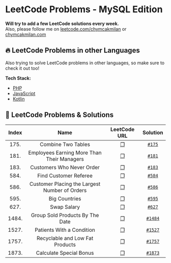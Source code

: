 # LeetCode Problems - MySQL Edition
**Will try to add a few LeetCode solutions every week.**   
Also, please follow me on [leetcode.com/chymcakmilan](https://leetcode.com/chymcakmilan/) or [chymcakmilan.com](https://chymcakmilan.com)

## 🔥 LeetCode Problems in other Languages
Also trying to solve LeetCode problems in other languages, so make sure to check it out too!  

**Tech Stack:**  
+ [PHP](https://github.com/milanchymcak/LeetCode-PHP)
+ [JavaScript](https://github.com/milanchymcak/LeetCode-JavaScript)
+ [Kotlin](https://github.com/milanchymcak/LeetCode-Kotlin)  

## 📝 LeetCode Problems & Solutions

| Index | Name | LeetCode URL | Solution |
| :---: |:----:|:------------:|:--------:|
| 175. | Combine Two Tables | [❐](https://leetcode.com/problems/combine-two-tables/) | [`#175`](../main/solutions/175.md) |
| 181. | Employees Earning More Than Their Managers | [❐](https://leetcode.com/problems/employees-earning-more-than-their-managers/) | [`#181`](../main/solutions/181.md) |
| 183. | Customers Who Never Order | [❐](https://leetcode.com/problems/customers-who-never-order/) | [`#183`](../main/solutions/183.md) |
| 584. | Find Customer Referee | [❐](https://leetcode.com/problems/find-customer-referee/) | [`#584`](../main/solutions/584.md) |
| 586. | Customer Placing the Largest Number of Orders | [❐](https://leetcode.com/problems/customer-placing-the-largest-number-of-orders/) | [`#586`](../main/solutions/586.md) |
| 595. | Big Countries | [❐](https://leetcode.com/problems/big-countries/) | [`#595`](../main/solutions/595.md) |
| 627. | Swap Salary | [❐](https://leetcode.com/problems/swap-salary/) | [`#627`](../main/solutions/627.md) |
| 1484. | Group Sold Products By The Date | [❐](https://leetcode.com/problems/group-sold-products-by-the-date/) | [`#1484`](../main/solutions/1484.md) |
| 1527. | Patients With a Condition | [❐](https://leetcode.com/problems/patients-with-a-condition/) | [`#1527`](../main/solutions/627.md) |
| 1757. | Recyclable and Low Fat Products | [❐](https://leetcode.com/problems/recyclable-and-low-fat-products/) | [`#1757`](../main/solutions/1757.md) |
| 1873. | Calculate Special Bonus | [❐](https://leetcode.com/problems/calculate-special-bonus/) | [`#1873`](../main/solutions/1873.md) |